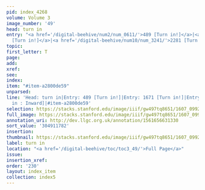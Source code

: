 ```yaml
---
pid: index_4268
volume: Volume 3
image_number: '49'
head: turn in
entry: "<a href='/digital-beehive/num2/num_0611/'>489 [Turn in!]</a>|<a href='/digital-beehive/num7/num_2564/'>1671
  [Turn in!]</a>|<a href='/digital-beehive/num10/num_3241/'>2281 [Turn in : Inward]</a>"
topic:
first_letter: T
page:
add:
xref:
see:
index:
item: "#item-a2800de59"
unparsed:
line: 'Head: turn in|Entry: 489 [Turn in!]|Entry: 1671 [Turn in!]|Entry: 2281 [Turn
  in : Inward]|#item-a2800de59'
selection: https://stacks.stanford.edu/image/iiif/gw497tq8651/1607_0992/181,1782,711,111/full/0/default.jpg
full_image: https://stacks.stanford.edu/image/iiif/gw497tq8651/1607_0992/full/full/0/default.jpg
annotation_uri: http://dev.llgc.org.uk/annotation/1561656631330
sort_value: '304911782'
insertion:
thumbnail: https://stacks.stanford.edu/image/iiif/gw497tq8651/1607_0992/181,1782,711,111/150,/0/default.jpg
label: turn in
location: "<a href='/digital-beehive/toc/toc3_49/'>Full Page</a>"
issue:
insertion_xref:
order: '230'
layout: index_item
collection: index5
---
```

